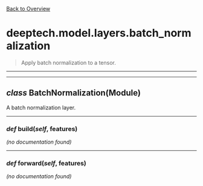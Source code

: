 [Back to Overview](../../../README.md)



# deeptech.model.layers.batch_normalization

> Apply batch normalization to a tensor.


---
---
## *class* **BatchNormalization**(Module)

A batch normalization layer.


---
### *def* **build**(*self*, features)

*(no documentation found)*

---
### *def* **forward**(*self*, features)

*(no documentation found)*

